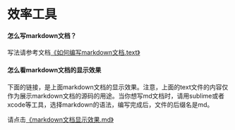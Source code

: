 # 效率工具
 
 
 #### 怎么写markdown文档？
 
 写法请参考文档[《如何编写markdown文档.text》](https://github.com/dengchaojie/xiaoLvGongJu/blob/master/如何编写markdown文档.text)
 
 
 #### 怎么看markdown文档的显示效果
 
 下面的链接，是上面markdown文档的显示效果。注意，上面的text文件的内容仅作为展示markdown文档的源码的用途。当你想写md文档时，请用sublime或者xcode等工具，选择markdown的语法，编写完成后，文件的后缀名是md。
 
 请点击[《markdown文档显示效果.md》](https://github.com/dengchaojie/xiaoLvGongJu/blob/master/markdown文档显示效果.md)
 
